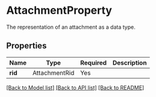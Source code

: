 # AttachmentProperty

The representation of an attachment as a data type.

## Properties
| Name | Type | Required | Description |
| ------------ | ------------- | ------------- | ------------- |
**rid** | AttachmentRid | Yes |  |


[[Back to Model list]](../../../README.md#models-v1-link) [[Back to API list]](../../../README.md#documentation-for-api-endpoints) [[Back to README]](../../../README.md)
